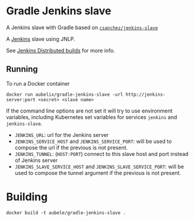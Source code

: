 # Gradle Jenkins slave

A Jenkins slave with Gradle
based on [`csanchez/jenkins-slave`](https://hub.docker.com/r/csanchez/jenkins-slave/)

A [Jenkins](https://jenkins-ci.org) slave using JNLP.

See [Jenkins Distributed builds](https://wiki.jenkins-ci.org/display/JENKINS/Distributed+builds) for more info.


## Running

To run a Docker container

    docker run aubelix/gradle-jenkins-slave -url http://jenkins-server:port <secret> <slave name>

If the command line options are not set it will try to use environment variables,
including Kubernetes set variables for services `jenkins` and `jenkins-slave`.

* `JENKINS_URL`: url for the Jenkins server
* `JENKINS_SERVICE_HOST` and `JENKINS_SERVICE_PORT`: will be used to compose the url if the previous is not present.
* `JENKINS_TUNNEL`: (`HOST:PORT`) connect to this slave host and port instead of Jenkins server
* `JENKINS_SLAVE_SERVICE_HOST` and `JENKINS_SLAVE_SERVICE_PORT`: will be used to compose the tunnel argument if the previous is not present.


# Building

    docker build -t aubele/gradle-jenkins-slave .
